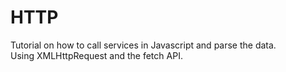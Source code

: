 # HTTP

Tutorial on how to call services in Javascript and parse the data.
<br />
Using XMLHttpRequest and the fetch API.